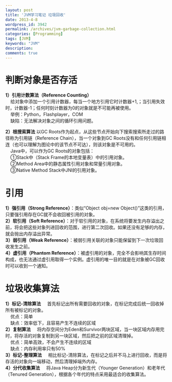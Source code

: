 ```yaml
---
layout: post
title: 'JVM学习笔记 垃圾回收'
date: 2013-4-8
wordpress_id: 3942
permalink: /archives/jvm-garbage-collection.html
categories: [Programming]
tags: [JVM]
keywords: "JVM"
description: 
comments: true
---
```

# 判断对象是否存活
**1）引用计数算法（Reference Counting）**    
    给对象中添加一个引用计数器，每当一个地方引用它时计数器+1,；当引用失效时，计数器-1；任何时刻计数器为0的对象就是不可能再被使用。    
    举例：Python，Flashplayer，COM    
    缺陷：无法解决对象之间的循环引用问题。    

**2）根搜索算法**
    以GC Roots作为起点，从这些节点开始向下搜索搜索所走过的路径称为引用链（Reference Chain），当一个对象到GC Roots没有和任何引用链相连（也可以理解为图论中的该节点不可达），则该对象是不可用的。    
    Java中，可以作为GC Roots的对象包括：    
    ①Stack中（Stack Frame的本地变量表）中的引用对象。    
    ②Method Area中的静态属性引用对象和常量引用对象。    
    ③Native Method Stack中JNI的引用对象。    

# 引用
**1）强引用（Strong Reference）**：类似“Object obj=new Object()”这类的引用，只要强引用存在GC就不会收回被引用的对象。    
**2）软引用（Soft Reference）**：对于软引用的对象，在系统将要发生内存溢出之前，将会把这些对象列进回收的范围，进行第二次回收。如果还没有足够的内存，就会抛出内存溢出异常。    
**3）弱引用（Weak Reference）**：被弱引用关联的对象只能保留到下一次垃圾回收发生之前。    
**4）虚引用（Phantom Reference）**：被虚引用的对象，完全不会影响其生存时间构成，也无法通过虚引用取得一个实例。虚引用的唯一目的就是在对象被GC回收时可以收到一个通知。    

# 垃圾收集算法
**1）标记-清除算法**
    首先标记出所有需要回收的对象，在标记完成后统一回收掉所有被标记的对象。    
    优点：简单    
    缺点：效率低下，且容易产生不连续的区域    
**2）复制算法**
    将内存空间分为Eden和Survivor两块区域，当一块区域内存用完时，将存活的对象复制到另一块区域，然后把之前的区域清理掉。    
    优点：简单高效，不会产生不连续的区域    
    缺点：内存利用率只有50%    
**3）标记-整理算法**
    相比标记-清除算法，在标记之后并不马上进行回收，而是将存活的对象向一端移动，然后清理掉端外内存。    
**4）分代收集算法**
    将Java Heap分为新生代（Younger Generation）和老年代（Tenured Generation），根据各个年代的特点采用最适合的收集算法。    
